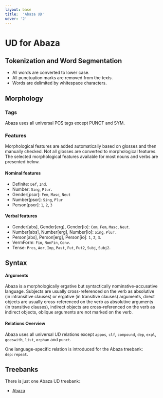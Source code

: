 ```yaml
---
layout: base
title:  'Abaza UD'
udver: '2'
---
```


# UD for Abaza <!-- <span class="flagspan"><img class="flag" src="../../flags/svg/RU-ABAZA.svg" /></span> -->


## Tokenization and Word Segmentation

* All words are converted to lower case.
* All punctuation marks are removed from the texts.
* Words are delimited by whitespace characters.


## Morphology

### Tags

Abaza uses all universal POS tags except PUNCT and SYM.

### Features

Morphological features are added automatically based on glosses and then manually checked. Not all glosses are converted to morphological features. The selected morphological features available for most nouns and verbs are presented below.

#### Nominal features

* Definite: `Def`, `Ind`.
* Number: `Sing`, `Plur`.
* Gender[psor]: `Fem`, `Masc`, `Neut`
* Number[psor]: `Sing`, `Plur`
* Person[psor]: `1`, `2`, `3`

#### Verbal features

* Gender[abs], Gender[erg], Gender[io]: `Com`, `Fem`, `Masc`, `Neut`.
* Number[abs], Number[erg], Number[io]: `Sing`, `Plur`.
* Person[abs], Person[erg], Person[io]: `1`, `2`, `3`.
* VermForm: `Fin`, `NonFin`, `Conv`.
* Tense: `Pres`, `Aor`, `Imp`, `Past`, `Fut`, `Fut2`, `Subj`, `Subj2`.


## Syntax

#### Arguments

Abaza is a morphologically ergative but syntactically nominative-accusative language. Subjects are usually cross-referenced on the verb as absolutive (in intransitive clauses) or ergative (in transitive clauses) arguments, direct objects are usually cross-referenced on the verb as absolutive arguments (in transitive clauses), indirect objects are cross-referenced on the verb as indirect objects, oblique arguments are not marked on the verb.

#### Relations Overview

Abaza uses all universal UD relations except `appos`, `clf`, `compound`, `dep`, `expl`, `goeswith`, `list`, `orphan` and `punct`.

One language-specific relation is introduced for the Abaza treebank: `dep:repeat`.


## Treebanks

There is just one Abaza UD treebank:

  * [Abaza](../treebanks/abq/index.html)



